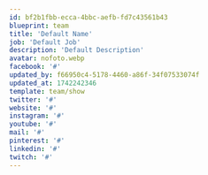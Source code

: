 ```yaml
---
id: bf2b1fbb-ecca-4bbc-aefb-fd7c43561b43
blueprint: team
title: 'Default Name'
job: 'Default Job'
description: 'Default Description'
avatar: nofoto.webp
facebook: '#'
updated_by: f66950c4-5178-4460-a86f-34f07533074f
updated_at: 1742242346
template: team/show
twitter: '#'
website: '#'
instagram: '#'
youtube: '#'
mail: '#'
pinterest: '#'
linkedin: '#'
twitch: '#'
---
```

